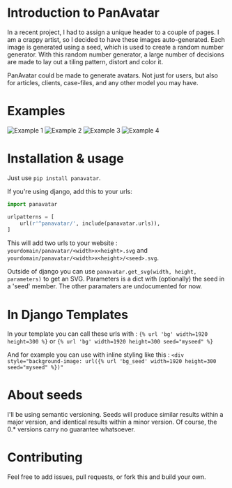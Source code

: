 Introduction to PanAvatar
============

In a recent project, I had to assign a unique header to a couple of pages. I am a crappy artist, so I decided to have these images auto-generated. Each image is generated using a seed, which is used to create a random number generator. With this random number generator, a large number of decisions are made to lay out a tiling pattern, distort and color it.

PanAvatar could be made to generate avatars. Not just for users, but also for articles, clients, case-files, and any other model you may have.

Examples
========

![Example 1](https://raw.github.com/ondergetekende/python-panavatar/master/examples/example1.png)
![Example 2](https://raw.github.com/ondergetekende/python-panavatar/master/examples/example2.png)
![Example 3](https://raw.github.com/ondergetekende/python-panavatar/master/examples/example3.png)
![Example 4](https://raw.github.com/ondergetekende/python-panavatar/master/examples/example4.png)

Installation & usage
====================

Just use `pip install panavatar`.


If you're using django, add this to your urls:

```python
import panavatar

urlpatterns = [
    url(r'^panavatar/', include(panavatar.urls)),
]
```

This will add two urls to your website : `yourdomain/panavatar/<width>x<height>.svg` and `yourdomain/panavatar/<width>x<height>/<seed>.svg`.

Outside of django you can use `panavatar.get_svg(width, height, parameters)` to get an SVG. Parameters is a dict with (optionally) the seed in a 'seed' member. The other paramaters are undocumented for now.

In Django Templates
===================

In your template you can call these urls with : `{% url 'bg' width=1920 height=300 %}` or `{% url 'bg' width=1920 height=300 seed="myseed" %}`

And for example you can use with inline styling like this : `<div style="background-image: url({% url 'bg_seed' width=1920 height=300 seed="myseed" %})"`

About seeds
===========

I'll be using semantic versioning. Seeds will produce similar results within a major version, and identical results within a minor version. Of course, the 0.* versions carry no guarantee whatsoever.

Contributing
============

Feel free to add issues, pull requests, or fork this and build your own.
